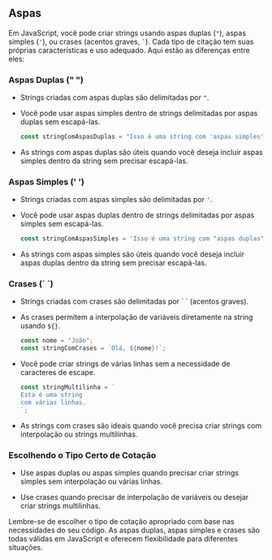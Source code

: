 ## Aspas

Em JavaScript, você pode criar strings usando aspas duplas (`"`), aspas simples (`'`), ou crases (acentos graves, `` ` ``). Cada tipo de citação tem suas próprias características e uso adequado. Aqui estão as diferenças entre eles:

### Aspas Duplas (" ")

- Strings criadas com aspas duplas são delimitadas por `"`.

- Você pode usar aspas simples dentro de strings delimitadas por aspas duplas sem escapá-las.

   ```javascript
   const stringComAspasDuplas = "Isso é uma string com 'aspas simples' dentro.";
   ```

- As strings com aspas duplas são úteis quando você deseja incluir aspas simples dentro da string sem precisar escapá-las.

### Aspas Simples (' ')

- Strings criadas com aspas simples são delimitadas por `'`.

- Você pode usar aspas duplas dentro de strings delimitadas por aspas simples sem escapá-las.

   ```javascript
   const stringComAspasSimples = 'Isso é uma string com "aspas duplas" dentro.';
   ```

- As strings com aspas simples são úteis quando você deseja incluir aspas duplas dentro da string sem precisar escapá-las.

### Crases (\` \`)

- Strings criadas com crases são delimitadas por \` \` (acentos graves).

- As crases permitem a interpolação de variáveis diretamente na string usando `${}`.

   ```javascript
   const nome = "João";
   const stringComCrases = `Olá, ${nome}!`;
   ```

- Você pode criar strings de várias linhas sem a necessidade de caracteres de escape.

   ```javascript
   const stringMultilinha = `
   Esta é uma string
   com várias linhas.
   `;
   ```

- As strings com crases são ideais quando você precisa criar strings com interpolação ou strings multilinhas.

### Escolhendo o Tipo Certo de Cotação

- Use aspas duplas ou aspas simples quando precisar criar strings simples sem interpolação ou várias linhas.

- Use crases quando precisar de interpolação de variáveis ou desejar criar strings multilinhas.

Lembre-se de escolher o tipo de cotação apropriado com base nas necessidades do seu código. As aspas duplas, aspas simples e crases são todas válidas em JavaScript e oferecem flexibilidade para diferentes situações.

